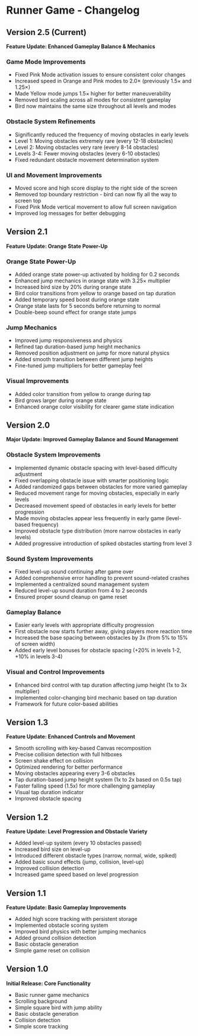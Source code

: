 # Runner Game - Changelog

## Version 2.5 (Current)
**Feature Update: Enhanced Gameplay Balance & Mechanics**

### Game Mode Improvements
- Fixed Pink Mode activation issues to ensure consistent color changes
- Increased speed in Orange and Pink modes to 2.0× (previously 1.5× and 1.25×)
- Made Yellow mode jumps 1.5× higher for better maneuverability
- Removed bird scaling across all modes for consistent gameplay
- Bird now maintains the same size throughout all levels and modes

### Obstacle System Refinements
- Significantly reduced the frequency of moving obstacles in early levels
- Level 1: Moving obstacles extremely rare (every 12-18 obstacles)
- Level 2: Moving obstacles very rare (every 8-14 obstacles) 
- Levels 3-4: Fewer moving obstacles (every 6-10 obstacles)
- Fixed redundant obstacle movement determination system

### UI and Movement Improvements
- Moved score and high score display to the right side of the screen
- Removed top boundary restriction - bird can now fly all the way to screen top
- Fixed Pink Mode vertical movement to allow full screen navigation
- Improved log messages for better debugging

## Version 2.1
**Feature Update: Orange State Power-Up**

### Orange State Power-Up
- Added orange state power-up activated by holding for 0.2 seconds
- Enhanced jump mechanics in orange state with 3.25× multiplier
- Increased bird size by 20% during orange state
- Bird color transitions from yellow to orange based on tap duration
- Added temporary speed boost during orange state
- Orange state lasts for 5 seconds before returning to normal
- Double-beep sound effect for orange state jumps

### Jump Mechanics
- Improved jump responsiveness and physics
- Refined tap duration-based jump height mechanics
- Removed position adjustment on jump for more natural physics
- Added smooth transition between different jump heights
- Fine-tuned jump multipliers for better gameplay feel

### Visual Improvements
- Added color transition from yellow to orange during tap
- Bird grows larger during orange state
- Enhanced orange color visibility for clearer game state indication

## Version 2.0
**Major Update: Improved Gameplay Balance and Sound Management**

### Obstacle System Improvements
- Implemented dynamic obstacle spacing with level-based difficulty adjustment
- Fixed overlapping obstacle issue with smarter positioning logic
- Added randomized gaps between obstacles for more varied gameplay
- Reduced movement range for moving obstacles, especially in early levels
- Decreased movement speed of obstacles in early levels for better progression
- Made moving obstacles appear less frequently in early game (level-based frequency)
- Improved obstacle type distribution (more narrow obstacles in early levels)
- Added progressive introduction of spiked obstacles starting from level 3

### Sound System Improvements
- Fixed level-up sound continuing after game over
- Added comprehensive error handling to prevent sound-related crashes
- Implemented a centralized sound management system
- Reduced level-up sound duration from 4 to 2 seconds
- Ensured proper sound cleanup on game reset

### Gameplay Balance
- Easier early levels with appropriate difficulty progression
- First obstacle now starts further away, giving players more reaction time
- Increased the base spacing between obstacles by 3x (from 5% to 15% of screen width)
- Added early level bonuses for obstacle spacing (+20% in levels 1-2, +10% in levels 3-4)

### Visual and Control Improvements
- Enhanced bird control with tap duration affecting jump height (1x to 3x multiplier)
- Implemented color-changing bird mechanic based on tap duration
- Framework for future color-based abilities

## Version 1.3
**Feature Update: Enhanced Controls and Movement**

- Smooth scrolling with key-based Canvas recomposition
- Precise collision detection with full hitboxes
- Screen shake effect on collision
- Optimized rendering for better performance
- Moving obstacles appearing every 3-6 obstacles
- Tap duration-based jump height system (1x to 2x based on 0.5s tap)
- Faster falling speed (1.5x) for more challenging gameplay
- Visual tap duration indicator
- Improved obstacle spacing

## Version 1.2
**Feature Update: Level Progression and Obstacle Variety**

- Added level-up system (every 10 obstacles passed)
- Increased bird size on level-up
- Introduced different obstacle types (narrow, normal, wide, spiked)
- Added basic sound effects (jump, collision, level-up)
- Improved collision detection
- Increased game speed based on level progression

## Version 1.1
**Feature Update: Basic Gameplay Improvements**

- Added high score tracking with persistent storage
- Implemented obstacle scoring system
- Improved bird physics with better jumping mechanics
- Added ground collision detection
- Basic obstacle generation
- Simple game reset on collision

## Version 1.0
**Initial Release: Core Functionality**

- Basic runner game mechanics
- Scrolling background
- Simple square bird with jump ability
- Basic obstacle generation
- Collision detection
- Simple score tracking 